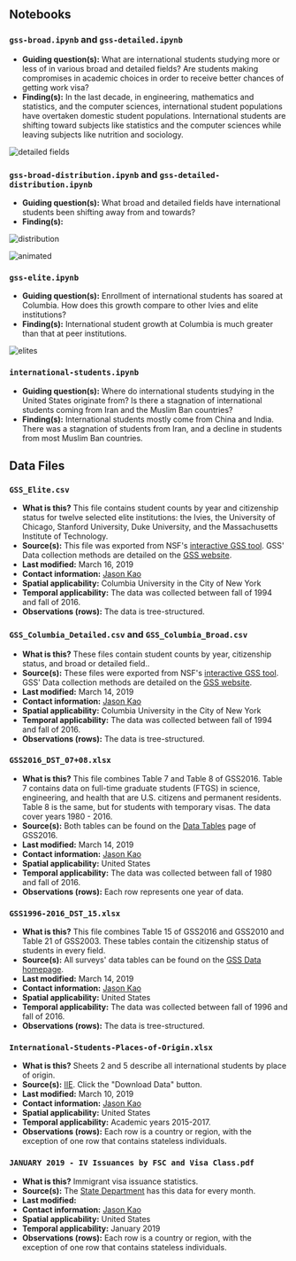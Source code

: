 ## Notebooks

### `gss-broad.ipynb` and `gss-detailed.ipynb`

* **Guiding question(s):** What are international students studying more or less of in various broad and detailed fields? Are students making compromises in academic choices in order to receive better chances of getting work visa?
* **Finding(s):** In the last decade, in engineering, mathematics and statistics, and the computer sciences, international student populations have overtaken domestic student populations. International students are shifting toward subjects like statistics and the computer sciences while leaving subjects like nutrition and sociology.

![detailed fields](https://raw.githubusercontent.com/spec-journalism/international-students/master/notebooks/selected_detailed_fields.png)

### `gss-broad-distribution.ipynb` and  `gss-detailed-distribution.ipynb`

* **Guiding question(s):** What broad and detailed fields have international students been shifting away from and towards?
* **Finding(s):**

![distribution](https://raw.githubusercontent.com/spec-journalism/international-students/master/notebooks/stacked_broads.png)

![animated](animated-broad-distribution.gif)

### `gss-elite.ipynb`

* **Guiding question(s):** Enrollment of international students has soared at Columbia. How does this growth compare to other Ivies and elite institutions?
* **Finding(s):** International student growth at Columbia is much greater than that at peer institutions.

![elites](https://raw.githubusercontent.com/spec-journalism/international-students/master/notebooks/elites.png)

### `international-students.ipynb`

* **Guiding question(s):** Where do international students studying in the United States originate from? Is there a stagnation of international students coming from Iran and the Muslim Ban countries?
* **Finding(s):** International students mostly come from China and India. There was a stagnation of students from Iran, and a decline in students from most Muslim Ban countries.

## Data Files

### `GSS_Elite.csv`

* **What is this?** This file contains student counts by year and citizenship status for twelve selected elite institutions: the Ivies, the University of Chicago, Stanford University, Duke University, and the Massachusetts Institute of Technology.
* **Source(s):** This file was exported from NSF's [interactive GSS tool](https://ncsesdata.nsf.gov/ids/gss). GSS' Data collection methods are detailed on the [GSS website](https://nsf.gov/statistics/srvygradpostdoc/#sd&tools&micro&profiles&tabs-1).
* **Last modified:** March 16, 2019
* **Contact information:** [Jason Kao](mailto:jason.kao@columbiaspectator.com)
* **Spatial applicability:** Columbia University in the City of New York
* **Temporal applicability:** The data was collected between fall of 1994 and fall of 2016.
* **Observations (rows):** The data is tree-structured.

### `GSS_Columbia_Detailed.csv` and `GSS_Columbia_Broad.csv`

* **What is this?** These files contain student counts by year, citizenship status, and broad or detailed field..
* **Source(s):** These files were exported from NSF's [interactive GSS tool](https://ncsesdata.nsf.gov/ids/gss). GSS' Data collection methods are detailed on the [GSS website](https://nsf.gov/statistics/srvygradpostdoc/#sd&tools&micro&profiles&tabs-1).
* **Last modified:** March 14, 2019
* **Contact information:** [Jason Kao](mailto:jason.kao@columbiaspectator.com)
* **Spatial applicability:** Columbia University in the City of New York
* **Temporal applicability:** The data was collected between fall of 1994 and fall of 2016.
* **Observations (rows):** The data is tree-structured.

### `GSS2016_DST_07+08.xlsx`

* **What is this?** This file combines Table 7 and Table 8 of GSS2016. Table 7 contains data on full-time graduate students (FTGS) in science, engineering, and health that are U.S. citizens and permanent residents. Table 8 is the same, but for students with temporary visas. The data cover years 1980 - 2016.
* **Source(s):** Both tables can be found on the [Data Tables](https://ncsesdata.nsf.gov/gradpostdoc/2016/) page of GSS2016.
* **Last modified:** March 14, 2019
* **Contact information:** [Jason Kao](mailto:jason.kao@columbiaspectator.com)
* **Spatial applicability:** United States
* **Temporal applicability:** The data was collected between fall of 1980 and fall of 2016.
* **Observations (rows):** Each row represents one year of data.

### `GSS1996-2016_DST_15.xlsx`

* **What is this?** This file combines Table 15 of GSS2016 and GSS2010 and Table 21 of GSS2003. These tables contain the citizenship status of students in every field.
* **Source(s):** All surveys' data tables can be found on the [GSS Data homepage](https://nsf.gov/statistics/srvygradpostdoc/#sd&tools&micro&profiles&tabs-2).
* **Last modified:** March 14, 2019
* **Contact information:** [Jason Kao](mailto:jason.kao@columbiaspectator.com)
* **Spatial applicability:** United States
* **Temporal applicability:** The data was collected between fall of 1996 and fall of 2016.
* **Observations (rows):** The data is tree-structured.

### `International-Students-Places-of-Origin.xlsx`

* **What is this?** Sheets 2 and 5 describe all international students by place of origin.
* **Source(s):** [IIE](https://www.iie.org/Research-and-Insights/Open-Doors/Data/International-Students/Places-of-Origin). Click the "Download Data" button.
* **Last modified:** March 10, 2019
* **Contact information:** [Jason Kao](mailto:jason.kao@columbiaspectator.com)
* **Spatial applicability:** United States
* **Temporal applicability:** Academic years 2015-2017.
* **Observations (rows):** Each row is a country or region, with the exception of one row that contains stateless individuals.

### `JANUARY 2019 - IV Issuances by FSC and Visa Class.pdf`

* **What is this?** Immigrant visa issuance statistics.
* **Source(s):** The [State Department](https://travel.state.gov/content/travel/en/legal/visa-law0/visa-statistics/immigrant-visa-statistics/monthly-immigrant-visa-issuances.html) has this data for every month.
* **Last modified:**
* **Contact information:** [Jason Kao](mailto:jason.kao@columbiaspectator.com)
* **Spatial applicability:** United States
* **Temporal applicability:** January 2019
* **Observations (rows):** Each row is a country or region, with the exception of one row that contains stateless individuals.

